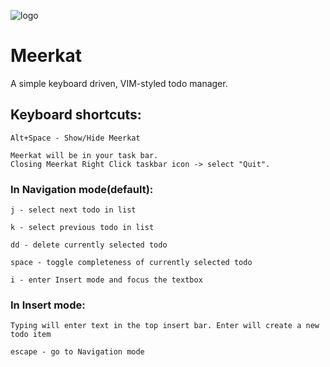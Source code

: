 ![logo](https://github.com/oldtimerza/meerkat/logo.png)
# Meerkat
A simple keyboard driven, VIM-styled todo manager.

## Keyboard shortcuts:

    Alt+Space - Show/Hide Meerkat

    Meerkat will be in your task bar.
    Closing Meerkat Right Click taskbar icon -> select "Quit".

### In Navigation mode(default):

    j - select next todo in list

    k - select previous todo in list

    dd - delete currently selected todo

    space - toggle completeness of currently selected todo

    i - enter Insert mode and focus the textbox


### In Insert mode:

    Typing will enter text in the top insert bar. Enter will create a new todo item
    
    escape - go to Navigation mode
